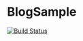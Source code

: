 # BlogSample
[![Build Status](https://travis-ci.org/Taturevich/BlogSample.svg?branch=master)](https://travis-ci.org/Taturevich/BlogSample)
